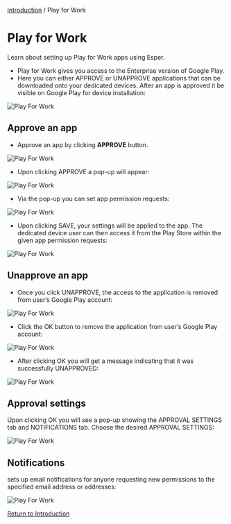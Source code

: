 [Introduction](../../console.md) / Play for Work

# Play for Work

Learn about setting up Play for Work apps using Esper.

* Play for Work gives you access to the Enterprise version of Google Play.
* Here you can either APPROVE or UNAPPROVE applications that can be downloaded onto your dedicated devices. After an app is approved it be visible on Google Play for device installation:

![Play For Work](../../assets/OLD_DASHBOARD/1_PW.png)

## Approve an app

* Approve an app by clicking **APPROVE** button.

![Play For Work](../../assets/OLD_DASHBOARD/2_PW.png)

* Upon clicking APPROVE a pop-up will appear:

![Play For Work](../../assets/OLD_DASHBOARD/3_PW.png)

* Via the pop-up you can set app permission requests:

![Play For Work](../../assets/OLD_DASHBOARD/4_PW.png)

* Upon clicking SAVE, your settings will be applied to the app. The dedicated device user can then access it from the Play Store within the given app permission requests:

![Play For Work](../../assets/OLD_DASHBOARD/5_PW.png)

## Unapprove an app

* Once you click UNAPPROVE, the access to the application is removed from user’s Google Play account:

![Play For Work](../../assets/OLD_DASHBOARD/5_PW.png)

* Click the OK button to remove the application from user’s Google Play account:

![Play For Work](../../assets/OLD_DASHBOARD/6_PW.png)

* After clicking OK you will get a message indicating that it was successfully UNAPPROVED:

![Play For Work](../../assets/OLD_DASHBOARD/7_PW.png)

## Approval settings

Upon clicking OK you will see a pop-up showing the APPROVAL SETTINGS tab and NOTIFICATIONS tab. Choose the desired APPROVAL SETTINGS:

![Play For Work](../../assets/OLD_DASHBOARD/4_PW.png)

## Notifications

sets up email notifications for anyone requesting new permissions to the specified email address or addresses:

![Play For Work](../../assets/OLD_DASHBOARD/8_PW.png)

[Return to Introduction](../index.md)
